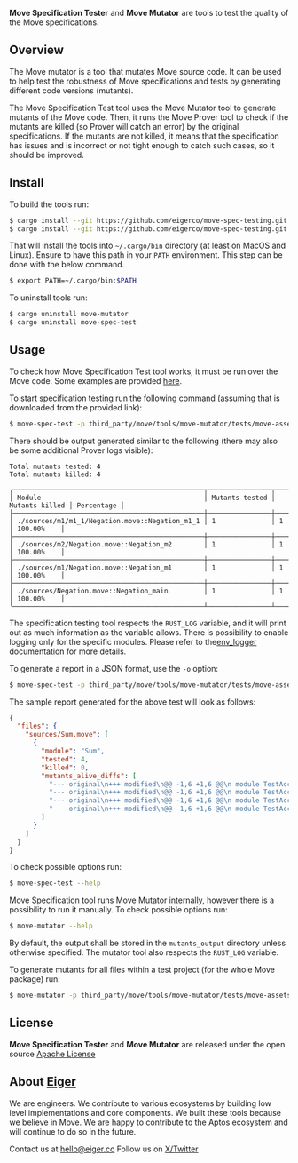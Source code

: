 **Move Specification Tester** and **Move Mutator** are tools to test the quality of the Move specifications.

## Overview

The Move mutator is a tool that mutates Move source code. It can be used to help test the robustness of Move specifications and tests by generating different code versions (mutants).

The Move Specification Test tool uses the Move Mutator tool to generate mutants of the Move code. Then, it runs the Move Prover tool to check if the mutants are killed (so Prover will catch an error) by the original specifications. If the mutants are not killed, it means that the specification has issues and is incorrect or not tight enough to catch such cases, so it should be improved.

## Install

To build the tools run:
```bash
$ cargo install --git https://github.com/eigerco/move-spec-testing.git --branch "eiger/move-spec-verifier" move-mutator
$ cargo install --git https://github.com/eigerco/move-spec-testing.git --branch "eiger/move-spec-verifier" move-spec-test
```

That will install the tools into `~/.cargo/bin` directory (at least on MacOS and Linux).
Ensure to have this path in your `PATH` environment. This step can be done with the below command.
```bash
$ export PATH=~/.cargo/bin:$PATH
```

To uninstall tools run:
```bash
$ cargo uninstall move-mutator
$ cargo uninstall move-spec-test
```

## Usage

To check how Move Specification Test tool works, it must be run over the Move code. Some examples are provided [here](https://github.com/eigerco/move-spec-testing/tree/eiger/move-spec-verifier/third_party/move/tools/move-mutator/tests/move-assets).

To start specification testing run the following command (assuming that is downloaded from the provided link):
```bash
$ move-spec-test -p third_party/move/tools/move-mutator/tests/move-assets/same_names
```

There should be output generated similar to the following (there may also be
some additional Prover logs visible):
```text
Total mutants tested: 4
Total mutants killed: 4

╭────────────────────────────────────────────────┬────────────────┬────────────────┬────────────╮
│ Module                                         │ Mutants tested │ Mutants killed │ Percentage │
├────────────────────────────────────────────────┼────────────────┼────────────────┼────────────┤
│ ./sources/m1/m1_1/Negation.move::Negation_m1_1 │ 1              │ 1              │ 100.00%    │
├────────────────────────────────────────────────┼────────────────┼────────────────┼────────────┤
│ ./sources/m2/Negation.move::Negation_m2        │ 1              │ 1              │ 100.00%    │
├────────────────────────────────────────────────┼────────────────┼────────────────┼────────────┤
│ ./sources/m1/Negation.move::Negation_m1        │ 1              │ 1              │ 100.00%    │
├────────────────────────────────────────────────┼────────────────┼────────────────┼────────────┤
│ ./sources/Negation.move::Negation_main         │ 1              │ 1              │ 100.00%    │
╰────────────────────────────────────────────────┴────────────────┴────────────────┴────────────╯
```

The specification testing tool respects the `RUST_LOG` variable, and it will print out as much information as the variable allows. There is possibility to enable logging only for the specific modules. Please refer to the[env_logger](https://docs.rs/env_logger/latest/env_logger/) documentation for more details.

To generate a report in a JSON format, use the `-o` option:
```bash
$ move-spec-test -p third_party/move/tools/move-mutator/tests/move-assets/poor_spec -o report.json
```

The sample report generated for the above test will look as follows:
```json
{
  "files": {
    "sources/Sum.move": [
      {
        "module": "Sum",
        "tested": 4,
        "killed": 0,
        "mutants_alive_diffs": [
          "--- original\n+++ modified\n@@ -1,6 +1,6 @@\n module TestAccount::Sum {\n     fun sum(x: u128, y: u128): u128 {\n-        let sum_r = x + y;\n+        let sum_r = x - y;\n\n         spec {\n                 // Senseless specification - mutator will change + operator to -*/ but spec won't notice it.\n",
          "--- original\n+++ modified\n@@ -1,6 +1,6 @@\n module TestAccount::Sum {\n     fun sum(x: u128, y: u128): u128 {\n-        let sum_r = x + y;\n+        let sum_r = x * y;\n\n         spec {\n                 // Senseless specification - mutator will change + operator to -*/ but spec won't notice it.\n",
          "--- original\n+++ modified\n@@ -1,6 +1,6 @@\n module TestAccount::Sum {\n     fun sum(x: u128, y: u128): u128 {\n-        let sum_r = x + y;\n+        let sum_r = x / y;\n\n         spec {\n                 // Senseless specification - mutator will change + operator to -*/ but spec won't notice it.\n",
          "--- original\n+++ modified\n@@ -1,6 +1,6 @@\n module TestAccount::Sum {\n     fun sum(x: u128, y: u128): u128 {\n-        let sum_r = x + y;\n+        let sum_r = x % y;\n\n         spec {\n                 // Senseless specification - mutator will change + operator to -*/ but spec won't notice it.\n"
        ]
      }
    ]
  }
}
```

To check possible options run:
```bash
$ move-spec-test --help
```

Move Specification tool runs Move Mutator internally, however there is a possibility to run it manually. To check possible options run:
```bash
$ move-mutator --help
```

By default, the output shall be stored in the `mutants_output` directory unless otherwise specified. The mutator tool also respects the `RUST_LOG` variable.

To generate mutants for all files within a test project (for the whole Move package) run:
```bash
$ move-mutator -p third_party/move/tools/move-mutator/tests/move-assets/simple/
```

## License

**Move Specification Tester** and **Move Mutator** are released under the open source [Apache License](LICENSE)

## About [Eiger](https://www.eiger.co)

We are engineers. We contribute to various ecosystems by building low level implementations and core components. We built these tools because we believe in Move. We are happy to contribute to the Aptos ecosystem and will continue to do so in the future.

Contact us at hello@eiger.co
Follow us on [X/Twitter](https://x.com/eiger_co)
